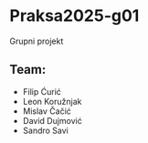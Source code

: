 # Praksa2025-g01
Grupni projekt

## Team:
  * Filip Ćurić
  * Leon Koružnjak
  * Mislav Čačić
  * David Dujmović
  * Sandro Savi
